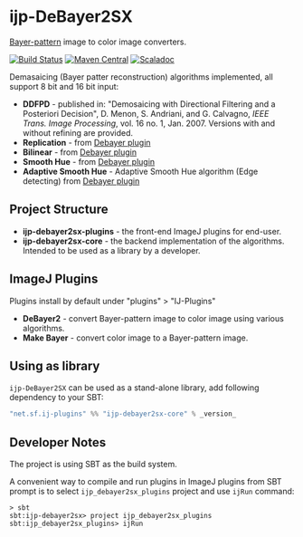 # ijp-DeBayer2SX
[Bayer-pattern][bayer-filter] image to color image converters.

[![Build Status](https://travis-ci.org/ij-plugins/ijp-DeBayer2SX.svg?branch=master)](https://travis-ci.org/ij-plugins/ijp-DeBayer2SX) [![Maven Central](https://maven-badges.herokuapp.com/maven-central/net.sf.ij-plugins/ijp-debayer2sx-core_2.12/badge.svg)](https://maven-badges.herokuapp.com/maven-central/net.sf.ij-plugins/ijp-debayer2sx-core_2.12)
                                                                                                                                       [![Scaladoc](http://javadoc-badge.appspot.com/net.sf.ij-plugins/ijp-debayer2sx-core_2.12.svg?label=scaladoc)](http://javadoc-badge.appspot.com/net.sf.ij-plugins/ijp-debayer2sx-core_2.12)


Demasaicing (Bayer patter reconstruction) algorithms implemented, all support 8 bit and 16 bit input:

* __DDFPD__ - published in: "Demosaicing with Directional Filtering and a Posteriori Decision", D. Menon, S. Andriani, and G. Calvagno, _IEEE Trans. Image Processing_, vol. 16 no. 1, Jan. 2007. Versions with and without refining are provided.
* __Replication__ - from [Debayer plugin][debayer]
* __Bilinear__ - from [Debayer plugin][debayer]
* __Smooth Hue__ - from [Debayer plugin][debayer]
* __Adaptive Smooth Hue__ - Adaptive Smooth Hue algorithm (Edge detecting) from [Debayer plugin][debayer]


## Project Structure
* __ijp-debayer2sx-plugins__ - the front-end ImageJ plugins for end-user.
* __ijp-debayer2sx-core__ - the backend implementation of the algorithms. Intended to be used as a library by a developer.


## ImageJ Plugins
Plugins install by default under "plugins" > "IJ-Plugins"
* __DeBayer2__ - convert Bayer-pattern image to color image using various algorithms.
* __Make Bayer__ - convert color image to a Bayer-pattern image.


## Using as library
`ijp-DeBayer2SX` can be used as a stand-alone library, add following dependency to your SBT:

```scala
"net.sf.ij-plugins" %% "ijp-debayer2sx-core" % _version_
```


## Developer Notes

The project is using SBT as the build system.

A convenient way to compile and run plugins in ImageJ plugins from SBT prompt is to select `ijp_debayer2sx_plugins` project and use `ijRun` command:

```
> sbt
sbt:ijp-debayer2sx> project ijp_debayer2sx_plugins
sbt:ijp_debayer2sx_plugins> ijRun

```

[bayer-filter]: https://en.wikipedia.org/wiki/Bayer_filter
[debayer]: http://umanitoba.ca/faculties/science/astronomy/jwest/plugins.html

